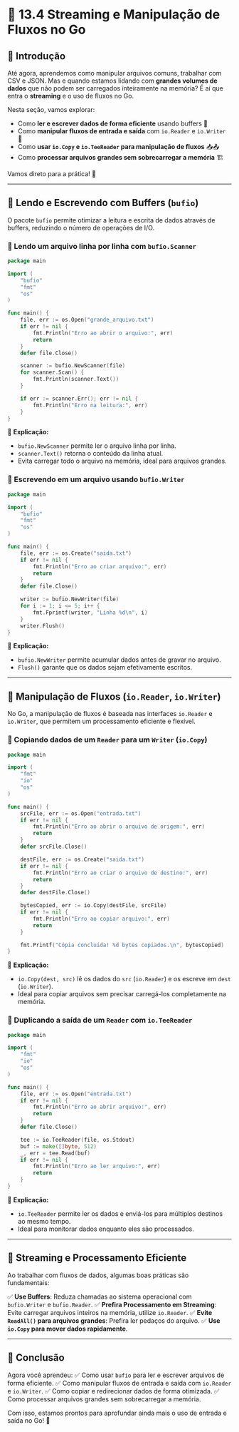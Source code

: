 # 📂 13.4 Streaming e Manipulação de Fluxos no Go

## 👋 Introdução

Até agora, aprendemos como manipular arquivos comuns, trabalhar com CSV e JSON. Mas e quando estamos lidando com **grandes volumes de dados** que não podem ser carregados inteiramente na memória? É aí que entra o **streaming** e o uso de fluxos no Go.

Nesta seção, vamos explorar:

- Como **ler e escrever dados de forma eficiente** usando buffers 🚀
- Como **manipular fluxos de entrada e saída** com `io.Reader` e `io.Writer` 🔄
- Como **usar `io.Copy` e `io.TeeReader` para manipulação de fluxos** 📥📤
- Como **processar arquivos grandes sem sobrecarregar a memória** 🏗️

Vamos direto para a prática! 🎯

---

## 📖 Lendo e Escrevendo com Buffers (`bufio`)

O pacote `bufio` permite otimizar a leitura e escrita de dados através de buffers, reduzindo o número de operações de I/O.

### 📝 Lendo um arquivo linha por linha com `bufio.Scanner`

```go
package main

import (
	"bufio"
	"fmt"
	"os"
)

func main() {
	file, err := os.Open("grande_arquivo.txt")
	if err != nil {
		fmt.Println("Erro ao abrir o arquivo:", err)
		return
	}
	defer file.Close()

	scanner := bufio.NewScanner(file)
	for scanner.Scan() {
		fmt.Println(scanner.Text())
	}

	if err := scanner.Err(); err != nil {
		fmt.Println("Erro na leitura:", err)
	}
}
```

🔹 **Explicação:**
- `bufio.NewScanner` permite ler o arquivo linha por linha.
- `scanner.Text()` retorna o conteúdo da linha atual.
- Evita carregar todo o arquivo na memória, ideal para arquivos grandes.

### 📖 Escrevendo em um arquivo usando `bufio.Writer`

```go
package main

import (
	"bufio"
	"fmt"
	"os"
)

func main() {
	file, err := os.Create("saida.txt")
	if err != nil {
		fmt.Println("Erro ao criar arquivo:", err)
		return
	}
	defer file.Close()

	writer := bufio.NewWriter(file)
	for i := 1; i <= 5; i++ {
		fmt.Fprintf(writer, "Linha %d\n", i)
	}
	writer.Flush()
}
```

🔹 **Explicação:**
- `bufio.NewWriter` permite acumular dados antes de gravar no arquivo.
- `Flush()` garante que os dados sejam efetivamente escritos.

---

## 📖 Manipulação de Fluxos (`io.Reader`, `io.Writer`)

No Go, a manipulação de fluxos é baseada nas interfaces `io.Reader` e `io.Writer`, que permitem um processamento eficiente e flexível.

### 📌 Copiando dados de um `Reader` para um `Writer` (`io.Copy`)

```go
package main

import (
	"fmt"
	"io"
	"os"
)

func main() {
	srcFile, err := os.Open("entrada.txt")
	if err != nil {
		fmt.Println("Erro ao abrir o arquivo de origem:", err)
		return
	}
	defer srcFile.Close()

	destFile, err := os.Create("saida.txt")
	if err != nil {
		fmt.Println("Erro ao criar o arquivo de destino:", err)
		return
	}
	defer destFile.Close()

	bytesCopied, err := io.Copy(destFile, srcFile)
	if err != nil {
		fmt.Println("Erro ao copiar arquivo:", err)
		return
	}

	fmt.Printf("Cópia concluída! %d bytes copiados.\n", bytesCopied)
}
```

🔹 **Explicação:**
- `io.Copy(dest, src)` lê os dados do `src` (`io.Reader`) e os escreve em `dest` (`io.Writer`).
- Ideal para copiar arquivos sem precisar carregá-los completamente na memória.

### 📖 Duplicando a saída de um `Reader` com `io.TeeReader`

```go
package main

import (
	"fmt"
	"io"
	"os"
)

func main() {
	file, err := os.Open("entrada.txt")
	if err != nil {
		fmt.Println("Erro ao abrir arquivo:", err)
		return
	}
	defer file.Close()

	tee := io.TeeReader(file, os.Stdout)
	buf := make([]byte, 512)
	_, err = tee.Read(buf)
	if err != nil {
		fmt.Println("Erro ao ler arquivo:", err)
		return
	}
}
```

🔹 **Explicação:**
- `io.TeeReader` permite ler os dados e enviá-los para múltiplos destinos ao mesmo tempo.
- Ideal para monitorar dados enquanto eles são processados.

---

## 🚀 Streaming e Processamento Eficiente

Ao trabalhar com fluxos de dados, algumas boas práticas são fundamentais:

✅ **Use Buffers**: Reduza chamadas ao sistema operacional com `bufio.Writer` e `bufio.Reader`.
✅ **Prefira Processamento em Streaming**: Evite carregar arquivos inteiros na memória, utilize `io.Reader`.
✅ **Evite `ReadAll()` para arquivos grandes**: Prefira ler pedaços do arquivo.
✅ **Use `io.Copy` para mover dados rapidamente**.

---

## 🎯 Conclusão

Agora você aprendeu:
✅ Como usar `bufio` para ler e escrever arquivos de forma eficiente.
✅ Como manipular fluxos de entrada e saída com `io.Reader` e `io.Writer`.
✅ Como copiar e redirecionar dados de forma otimizada.
✅ Como processar arquivos grandes sem sobrecarregar a memória.

Com isso, estamos prontos para aprofundar ainda mais o uso de entrada e saída no Go! 🚀

